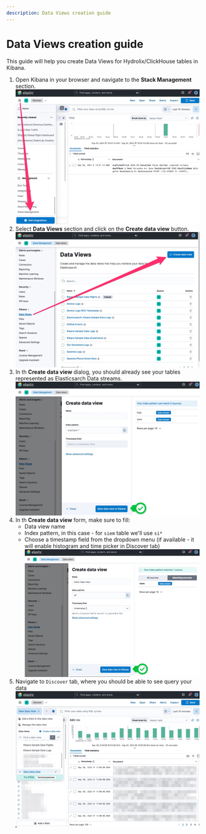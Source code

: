 ```yaml
---
description: Data Views creation guide
---
```

# Data Views creation guide

This guide will help you create Data Views for Hydrolix/ClickHouse tables in Kibana.

1. Open Kibana in your browser and navigate to the **Stack Management** section.
   ![An image](./public/kibana-dvs/dv1.jpg)
2. Select **Data Views** section and click on the **Create data view** button.
   ![An image](./public/kibana-dvs/dv2.jpg)
3. In th **Create data view** dialog, you should already see your tables represented as Elasticsarch Data streams.
   ![An image](./public/kibana-dvs/dv3.jpg)
4. In th **Create data view** form, make sure to fill:
   * Data view name
   * Index pattern, in this case - for `siem` table we'll use `si*`
   * Choose a timestamp field from the dropdown menu (if available - it will enable histogram and time picker in Discover tab)
   ![An image](./public/kibana-dvs/dv4.jpg)
5. Navigate to `Discover` tab, where you should be able to see query your data
   ![An image](./public/kibana-dvs/dv5.jpg)